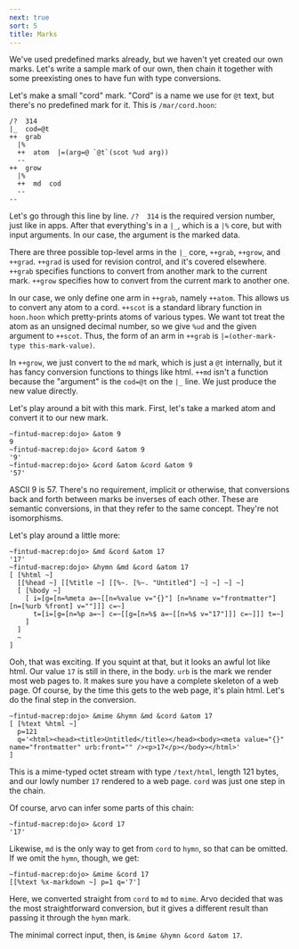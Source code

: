 ```yaml
---
next: true
sort: 5
title: Marks
---
```


We've used predefined marks already, but we haven't yet created
our own marks.  Let's write a sample mark of our own, then chain
it together with some preexisting ones to have fun with type
conversions.

Let's make a small "cord" mark.  "Cord" is a name we use for `@t`
text, but there's no predefined mark for it.  This is
`/mar/cord.hoon`:

```
/?  314
|_  cod=@t
++  grab
  |%
  ++  atom  |=(arg=@ `@t`(scot %ud arg))
  --
++  grow
  |%
  ++  md  cod
  --
--
```

Let's go through this line by line.  `/?  314` is the required
version number, just like in apps.  After that everything's in a
`|_`, which is a `|%` core, but with input arguments.  In our
case, the argument is the marked data.

There are three possible top-level arms in the `|_` core,
`++grab`, `++grow`, and `++grad`.  `++grad` is used for revision
control, and it's covered elsewhere.  `++grab` specifies
functions to convert from another mark to the current mark.
`++grow` specifies how to convert from the current mark to
another one.

In our case, we only define one arm in `++grab`, namely `++atom`.
This allows us to convert any atom to a cord.  `++scot` is a
standard library function in `hoon.hoon` which pretty-prints
atoms of various types.  We want tot treat the atom as an
unsigned decimal number, so we give `%ud` and the given argument
to `++scot`.  Thus, the form of an arm in `++grab` is
`|=(other-mark-type this-mark-value)`.

In `++grow`, we just convert to the `md` mark, which is just a
`@t` internally, but it has fancy conversion functions to things
like html.  `++md` isn't a function because the "argument" is the
`cod=@t` on the `|_` line.  We just produce the new value
directly.

Let's play around a bit with this mark.  First, let's take a
marked atom and convert it to our new mark.

```
~fintud-macrep:dojo> &atom 9
9
~fintud-macrep:dojo> &cord &atom 9
'9'
~fintud-macrep:dojo> &cord &atom &cord &atom 9
'57'
```

ASCII 9 is 57.  There's no requirement, implicit or otherwise,
that conversions back and forth between marks be inverses of each
other.  These are semantic conversions, in that they refer to the
same concept.  They're not isomorphisms.

Let's play around a little more:

```
~fintud-macrep:dojo> &md &cord &atom 17
'17'
~fintud-macrep:dojo> &hymn &md &cord &atom 17
[ [%html ~]
  [[%head ~] [[%title ~] [[%~. [%~. "Untitled"] ~] ~] ~] ~]
  [ [%body ~]
    [ i=[g=[n=%meta a=~[[n=%value v="{}"] [n=%name v="frontmatter"] [n=[%urb %front] v=""]]] c=~]
      t=[i=[g=[n=%p a=~] c=~[[g=[n=%$ a=~[[n=%$ v="17"]]] c=~]]] t=~]
    ]
  ]
  ~
]
```

Ooh, that was exciting.  If you squint at that, but it looks an
awful lot like html.  Our value `17` is still in there, in the
body.  `urb` is the mark we render most web pages to.  It makes
sure you have a complete skeleton of a web page.  Of course, by
the time this gets to the web page, it's plain html.  Let's do
the final step in the conversion.

```
~fintud-macrep:dojo> &mime &hymn &md &cord &atom 17
[ [%text %html ~]
  p=121
  q='<html><head><title>Untitled</title></head><body><meta value="{}" name="frontmatter" urb:front="" /><p>17</p></body></html>'
]
```

This is a mime-typed octet stream with type `/text/html`, length
121 bytes, and our lowly number `17` rendered to a web page.
`cord` was just one step in the chain.

Of course, arvo can infer some parts of this chain:

```
~fintud-macrep:dojo> &cord 17
'17'
```

Likewise, `md` is the only way to get from `cord` to `hymn`, so
that can be omitted.  If we omit the `hymn`, though, we get:

```
~fintud-macrep:dojo> &mime &cord 17
[[%text %x-markdown ~] p=1 q='7']
```

Here, we converted straight from `cord` to `md` to `mime`.  Arvo
decided that was the most straightforward conversion, but it
gives a different result than passing it through the `hymn`
mark.

The minimal correct input, then, is `&mime &hymn &cord &atom 17`.
